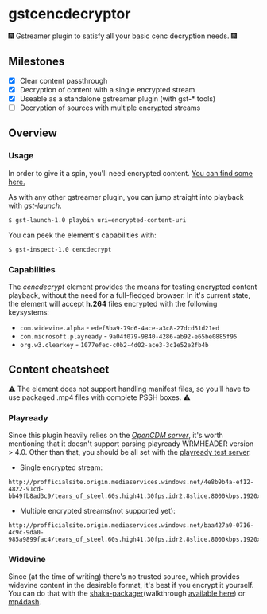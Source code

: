 # gstcencdecryptor
:fireworks: Gstreamer plugin to satisfy all your basic cenc decryption needs. :fireworks:
## Milestones
- [x] Clear content passthrough
- [x] Decryption of content with a single encrypted stream 
- [x] Useable as a standalone gstreamer plugin (with gst-* tools)
- [ ] Decryption of sources with multiple encrypted streams

## Overview
### Usage
In order to give it a spin, you'll need encrypted content. [You can find some here.](#content-cheatsheet)

As with any other gstreamer plugin, you can jump straight into playback with *gst-launch*. 
```Shell
$ gst-launch-1.0 playbin uri=encrypted-content-uri
```
You can peek the element's capabilities with:
```Shell
$ gst-inspect-1.0 cencdecrypt 
```
### Capabilities
The *cencdecrypt* element provides the means for testing encrypted content playback, without the need for a full-fledged browser. In it's current state, the element will accept **h.264** files encrypted with the following keysystems:
- `com.widevine.alpha` - `edef8ba9-79d6-4ace-a3c8-27dcd51d21ed`
- `com.microsoft.playready` - `9a04f079-9840-4286-ab92-e65be0885f95`
- `org.w3.clearkey` - `1077efec-c0b2-4d02-ace3-3c1e52e2fb4b`

## Content cheatsheet
:warning: The element does not support handling manifest files, so you'll have to use packaged .mp4 files with complete PSSH boxes. :warning:
### Playready
Since this plugin heavily relies on the [*OpenCDM server*](https://github.com/rdkcentral/ThunderNanoServices/blob/master/OpenCDMi/doc/OpenCDMiPlugin.md), it's worth mentioning that it doesn't support parsing playready WRMHEADER version > 4.0. Other than that, you should be all set with the [playready test server](https://testweb.playready.microsoft.com/).

- Single encrypted stream: 
```
http://profficialsite.origin.mediaservices.windows.net/4e8b9b4a-ef12-4822-91cd-bb49fb8ad3c9/tears_of_steel.60s.high41.30fps.idr2.8slice.8000kbps.1920x1080.h264.cenc.unaligned.sliceheadersclear.uvu
```
- Multiple encrypted streams(not supported yet):
```
http://profficialsite.origin.mediaservices.windows.net/baa427a0-0716-4c9c-9da0-985a9899fac4/tears_of_steel.60s.high41.30fps.idr2.8slice.8000kbps.1920x1080.h264.2ch.320kbps.aac.cenc.unaligned.sliceheadersclear.uvu
```
### Widevine
Since (at the time of writing) there's no trusted source, which provides widevine content in the desirable format, it's best if you encrypt it yourself. You can do that with the [shaka-packager](https://github.com/google/shaka-packager/releases)(walkthrough [available here](https://google.github.io/shaka-packager/html/tutorials/widevine.html)) or [mp4dash](https://www.bento4.com/). 
